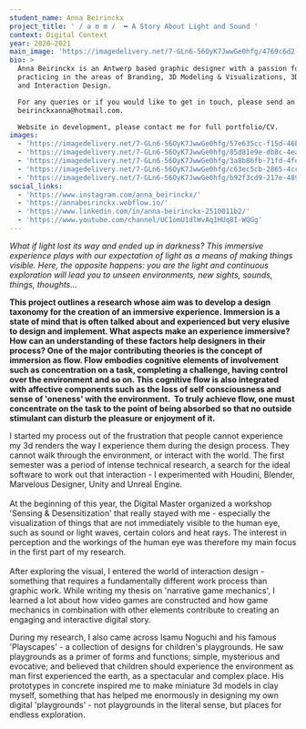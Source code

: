 ```yaml
---
student_name: Anna Beirinckx
project_title: ' / ə ʊ m /  ━ A Story About Light and Sound '
context: Digital Context
year: 2020—2021
main_image: 'https://imagedelivery.net/7-GLn6-56OyK7JwwGe0hfg/4769c6d2-627d-430f-a725-0d8e58365f00'
bio: >
  Anna Beirinckx is an Antwerp based graphic designer with a passion for 3D
  practicing in the areas of Branding, 3D Modeling & Visualizations, 3D Printing
  and Interaction Design. 

  For any queries or if you would like to get in touch, please send an email to
  beirinckxanna@hotmail.com.

  Website in development, please contact me for full portfolio/CV.
images:
  - 'https://imagedelivery.net/7-GLn6-56OyK7JwwGe0hfg/57e635cc-f15d-46b0-de23-bc73a978b700'
  - 'https://imagedelivery.net/7-GLn6-56OyK7JwwGe0hfg/85d81e9e-db8c-4ea2-988f-92c3353f9400'
  - 'https://imagedelivery.net/7-GLn6-56OyK7JwwGe0hfg/3a8b86fb-71fd-4fec-ff26-295078f88c00'
  - 'https://imagedelivery.net/7-GLn6-56OyK7JwwGe0hfg/c63ec5cb-2865-4cca-3eed-04e455f37b00'
  - 'https://imagedelivery.net/7-GLn6-56OyK7JwwGe0hfg/b92f3cd9-217e-4896-f0e2-320349940d00'
social_links:
  - 'https://www.instagram.com/anna_beirinckx/'
  - 'https://annabeirinckx.webflow.io/'
  - 'https://www.linkedin.com/in/anna-beirinckx-2510011b2/'
  - 'https://www.youtube.com/channel/UC1omU1dlWvAq1HUq8I-WQGg'
---
```

*What if light lost its way and ended up in darkness? This immersive experience plays with our expectation of light as a means of making things visible. Here, the opposite happens: you are the light and continuous exploration will lead you to unseen environments, new sights, sounds, things, thoughts...*

**This project outlines a research whose aim was to develop a design taxonomy for the creation of an immersive experience. Immersion is a state of mind that is often talked about and experienced but very elusive to design and implement. What aspects make an experience immersive? How can an understanding of these factors help designers in their process? One of the major contributing theories is the concept of immersion as flow. Flow embodies cognitive elements of involvement such as concentration on a task, completing a challenge, having control over the environment and so on. This cognitive flow is also integrated with affective components such as the loss of self consciousness and sense of 'oneness' with the environment.  To truly achieve flow, one must concentrate on the task to the point of being absorbed so that no outside stimulant can disturb the pleasure or enjoyment of it.** 

I started my process out of the frustration that people cannot experience my 3d renders the way I experience them during the design process. They cannot walk through the environment, or interact with the world. The first semester was a period of intense technical research, a search for the ideal software to work out that interaction - I experimented with Houdini, Blender, Marvelous Designer, Unity and Unreal Engine.\
\
At the beginning of this year, the Digital Master organized a workshop 'Sensing & Desensitization' that really stayed with me - especially the visualization of things that are not immediately visible to the human eye, such as sound or light waves, certain colors and heat rays. The interest in perception and the workings of the human eye was therefore my main focus in the first part of my research.\
‍\
After exploring the visual, I entered the world of interaction design - something that requires a fundamentally different work process than graphic work. While writing my thesis on 'narrative game mechanics', I learned a lot about how video games are constructed and how game mechanics in combination with other elements contribute to creating an engaging and interactive digital story. 

During my research, I also came across Isamu Noguchi and his famous 'Playscapes' - a collection of designs for children's playgrounds. He saw playgrounds as a primer of forms and functions; simple, mysterious and evocative; and believed that children should experience the environment as man first experienced the earth, as a spectacular and complex place. His prototypes in concrete inspired me to make miniature 3d models in clay myself, something that has helped me enormously in designing my own digital 'playgrounds' - not playgrounds in the literal sense, but places for endless exploration.